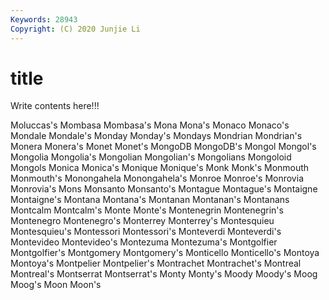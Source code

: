 ```yaml
---
Keywords: 28943
Copyright: (C) 2020 Junjie Li
---
```


# title

Write contents here!!!
 
Moluccas's 
Mombasa 
Mombasa's 
Mona 
Mona's 
Monaco 
Monaco's 
Mondale 
Mondale's
Monday 
Monday's 
Mondays 
Mondrian 
Mondrian's 
Monera 
Monera's 
Monet 
Monet's 
MongoDB
MongoDB's 
Mongol 
Mongol's 
Mongolia 
Mongolia's 
Mongolian 
Mongolian's 
Mongolians 
Mongoloid 
Mongols
Monica 
Monica's 
Monique 
Monique's 
Monk 
Monk's 
Monmouth 
Monmouth's 
Monongahela 
Monongahela's
Monroe 
Monroe's 
Monrovia 
Monrovia's 
Mons 
Monsanto 
Monsanto's 
Montague 
Montague's 
Montaigne
Montaigne's 
Montana 
Montana's 
Montanan 
Montanan's 
Montanans 
Montcalm 
Montcalm's 
Monte 
Monte's
Montenegrin 
Montenegrin's 
Montenegro 
Montenegro's 
Monterrey 
Monterrey's 
Montesquieu 
Montesquieu's 
Montessori 
Montessori's
Monteverdi 
Monteverdi's 
Montevideo 
Montevideo's 
Montezuma 
Montezuma's 
Montgolfier 
Montgolfier's 
Montgomery 
Montgomery's
Monticello 
Monticello's 
Montoya 
Montoya's 
Montpelier 
Montpelier's 
Montrachet 
Montrachet's 
Montreal 
Montreal's
Montserrat 
Montserrat's 
Monty 
Monty's 
Moody 
Moody's 
Moog 
Moog's 
Moon 
Moon's
